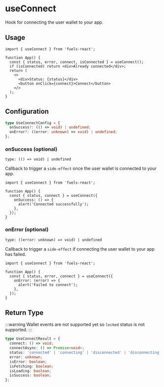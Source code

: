 # useConnect

Hook for connecting the user wallet to your app.

## Usage

```tsx
import { useConnect } from 'fuels-react';

function App() {
  const { status, error, connect, isConnected } = useConnect();
  if (isConnected) return <div>Already connected</div>;
  return (
    <>
      <div>Status: {status}</div>
      <button onClick={connect}>Connect</button>
    </>
  );
}
```

## Configuration

```ts
type UseConnectConfig = {
  onSuccess?: (() => void) | undefined;
  onError?: ((error: unknown) => void) | undefined;
};
```

### onSuccess (optional)

`type: (() => void) | undefined`

Callback to trigger a `side-effect` once the user wallet is connected to your app.

```tsx {5-7}
import { useConnect } from 'fuels-react';

function App() {
  const { status, connect } = useConnect({
    onSuccess: () => {
      alert('Connected successfully');
    },
  });
}
```

### onError (optional)

`type: ((error: unknown) => void) | undefined`

Callback to trigger a `side-effect` if connecting the user wallet to your app has failed.

```tsx {5-7}
import { useConnect } from 'fuels-react';

function App() {
  const { status, error, connect } = useConnect({
    onError: (error) => {
      alert('Failed to connect');
    },
  });
}
```

## Return Type

:::warning
Wallet events are not supported yet so `locked` status is not supported.
:::

```ts
type UseConnectResult = {
  connect: () => void;
  connectAsync: () => Promise<void>;
  status: 'connected' | 'connecting' | 'disconnected' | 'disconnecting' | 'locked';
  error: unknown;
  isError: boolean;
  isFetching: boolean;
  isLoading: boolean;
  isSuccess: boolean;
};
```
